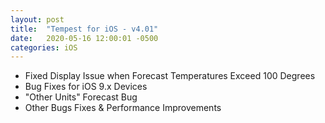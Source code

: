 ```yaml
---
layout: post
title:  "Tempest for iOS - v4.01"
date:   2020-05-16 12:00:01 -0500
categories: iOS
---
```


- Fixed Display Issue when Forecast Temperatures Exceed 100 Degrees
- Bug Fixes for iOS 9.x Devices
- "Other Units" Forecast Bug
- Other Bugs Fixes & Performance Improvements
